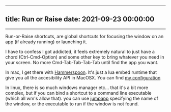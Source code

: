 
---
title: Run or Raise 
date: 2021-09-23 00:00:00
---
---

Run-or-Raise shortcuts, are global shortcuts for focusing the window on an app (if already running) or launching it.

I have to confess I got addicted, it feels extremely natural to just have a chord (Ctrl-Cmd-Option) and some other key to bring whatever you need in your screen. No more Cmd-Tab-Tab-Tab-Tab until find the app you want.

In mac, I get there with [Hammerspoon](https://www.hammerspoon.org/). It's just a lua embed runtime that give you all the accesibility API in MacOSX. You can find [my configuration](https://github.com/kozko2001/hammerspoon/blob/99937317a3ee70081b41ef8df57acb5b8563344e/init.lua#L120)

In linux, there is so much windows manager etc... that it's a bit more complex, but if you can bind a shortcut to a command line executable (which all wm's allow that). you can use [jumpapp](https://github.com/mkropat/jumpapp) specifying the name of the window, or the executable to run if the window is not found.
